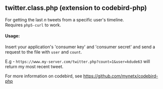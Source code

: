 ## twitter.class.php (extension to codebird-php)

For getting the last _n_ tweets from a specific user's timeline.  
Requires `php5-curl` to work.  

#### Usage:

Insert your application's 'consumer key' and 'consumer secret' and send a request to the file with `user` and `count`.

E.g - `https://www.my-server.com/twitter.php?count=1&user=kdude63` will return my most recent tweet.

    
For more information on codebird, see https://github.com/mynetx/codebird-php